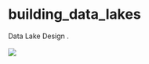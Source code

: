 # building_data_lakes

Data Lake Design .<br> <br>
![](https://github.com/bibek376/data_lake/blob/master/data/data-lake-project-diagram.png)

